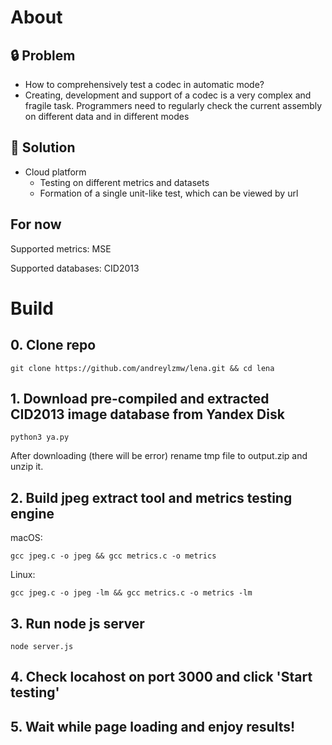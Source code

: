 # About

## 🔒 Problem

- How to comprehensively test a codec in automatic mode?
- Creating, development and support of a codec is a very complex and fragile task. Programmers need to regularly check the current assembly on different data and in different modes

## 🔑 Solution

- Cloud platform
    - Testing on different metrics and datasets
    - Formation of a single unit-like test, which can be viewed by url
    
## For now
Supported metrics: MSE

Supported databases: CID2013

# Build
## 0. Clone repo
```
git clone https://github.com/andreylzmw/lena.git && cd lena
```

## 1. Download pre-compiled and extracted CID2013 image database from Yandex Disk
```
python3 ya.py
```
After downloading (there will be error) rename tmp file to output.zip and unzip it.

## 2. Build jpeg extract tool and metrics testing engine
macOS:
```
gcc jpeg.c -o jpeg && gcc metrics.c -o metrics
```
Linux:
```
gcc jpeg.c -o jpeg -lm && gcc metrics.c -o metrics -lm
```

## 3. Run node js server
```
node server.js
```

## 4. Check locahost on port 3000 and click 'Start testing'
## 5. Wait while page loading and enjoy results!
